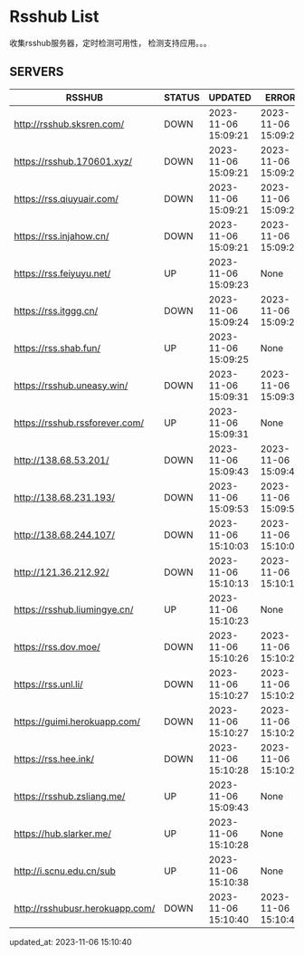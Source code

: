 # Rsshub List

收集rsshub服务器，定时检测可用性， 检测支持应用。。。


## SERVERS

|  RSSHUB   | STATUS  | UPDATED  | ERROR  | TWITTER |  
|  ----  | ----  | ----  | ----  | ---- |  
| http://rsshub.sksren.com/ | DOWN | 2023-11-06 15:09:21 | 2023-11-06 15:09:21 |  
| https://rsshub.170601.xyz/ | DOWN | 2023-11-06 15:09:21 | 2023-11-06 15:09:21 |  
| https://rss.qiuyuair.com/ | DOWN | 2023-11-06 15:09:21 | 2023-11-06 15:09:21 |  
| https://rss.injahow.cn/ | DOWN | 2023-11-06 15:09:21 | 2023-11-06 15:09:21 |  
| https://rss.feiyuyu.net/ | UP | 2023-11-06 15:09:23 | None ||  
| https://rss.itggg.cn/ | DOWN | 2023-11-06 15:09:24 | 2023-11-06 15:09:24 |  
| https://rss.shab.fun/ | UP | 2023-11-06 15:09:25 | None ||  
| https://rsshub.uneasy.win/ | DOWN | 2023-11-06 15:09:31 | 2023-11-06 15:09:31 |  
| https://rsshub.rssforever.com/ | UP | 2023-11-06 15:09:31 | None ||  
| http://138.68.53.201/ | DOWN | 2023-11-06 15:09:43 | 2023-11-06 15:09:43 |  
| http://138.68.231.193/ | DOWN | 2023-11-06 15:09:53 | 2023-11-06 15:09:53 |  
| http://138.68.244.107/ | DOWN | 2023-11-06 15:10:03 | 2023-11-06 15:10:03 |  
| http://121.36.212.92/ | DOWN | 2023-11-06 15:10:13 | 2023-11-06 15:10:13 |  
| https://rsshub.liumingye.cn/ | UP | 2023-11-06 15:10:23 | None ||  
| https://rss.dov.moe/ | DOWN | 2023-11-06 15:10:26 | 2023-11-06 15:10:26 |  
| https://rss.unl.li/ | DOWN | 2023-11-06 15:10:27 | 2023-11-06 15:10:27 |  
| https://guimi.herokuapp.com/ | DOWN | 2023-11-06 15:10:27 | 2023-11-06 15:10:27 |  
| https://rss.hee.ink/ | DOWN | 2023-11-06 15:10:28 | 2023-11-06 15:10:28 |  
| https://rsshub.zsliang.me/ | UP | 2023-11-06 15:09:43 | None |OK|  
| https://hub.slarker.me/ | UP | 2023-11-06 15:10:28 | None ||  
| http://i.scnu.edu.cn/sub | UP | 2023-11-06 15:10:38 | None ||  
| http://rsshubusr.herokuapp.com/ | DOWN | 2023-11-06 15:10:40 | 2023-11-06 15:10:40 |  
  

updated_at: 2023-11-06 15:10:40  

